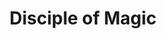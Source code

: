 ---
title: Disciple of Magic
description: QoL Macros for Disciple of Magic
parent: Quality of Life
permalink: /Macros/QoL/DoM
---